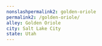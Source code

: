 ```yaml
---
﻿nonslashpermalink2: golden-oriole
permalink2: /golden-oriole/
alley: Golden Oriole
city: Salt Lake City
state: Utah
---
```

